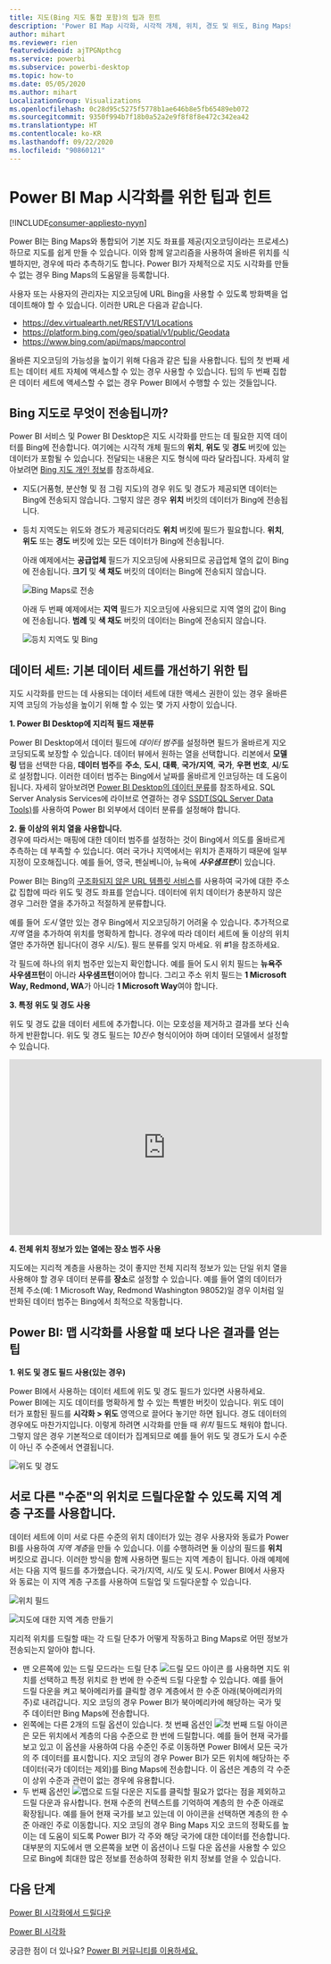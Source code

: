 ```yaml
---
title: 지도(Bing 지도 통합 포함)의 팁과 힌트
description: 'Power BI Map 시각화, 시각적 개체, 위치, 경도 및 위도, Bing Maps로 작동하는 방법 등에 대한 팁과 요령. '
author: mihart
ms.reviewer: rien
featuredvideoid: ajTPGNpthcg
ms.service: powerbi
ms.subservice: powerbi-desktop
ms.topic: how-to
ms.date: 05/05/2020
ms.author: mihart
LocalizationGroup: Visualizations
ms.openlocfilehash: 0c28d95c5275f5778b1ae646b8e5fb65489eb072
ms.sourcegitcommit: 9350f994b7f18b0a52a2e9f8f8f8e472c342ea42
ms.translationtype: HT
ms.contentlocale: ko-KR
ms.lasthandoff: 09/22/2020
ms.locfileid: "90860121"
---
```

# <a name="tips-and-tricks-for-power-bi-map-visualizations"></a>Power BI Map 시각화를 위한 팁과 힌트

[!INCLUDE[consumer-appliesto-nyyn](../includes/consumer-appliesto-nyyn.md)]    

Power BI는 Bing Maps와 통합되어 기본 지도 좌표를 제공(지오코딩이라는 프로세스)하므로 지도를 쉽게 만들 수 있습니다. 이와 함께 알고리즘을 사용하여 올바른 위치를 식별하지만, 경우에 따라 추측하기도 합니다. Power BI가 자체적으로 지도 시각화를 만들 수 없는 경우 Bing Maps의 도움말을 등록합니다. 

사용자 또는 사용자의 관리자는 지오코딩에 URL Bing을 사용할 수 있도록 방화벽을 업데이트해야 할 수 있습니다.  이러한 URL은 다음과 같습니다.
* https://dev.virtualearth.net/REST/V1/Locations
* https://platform.bing.com/geo/spatial/v1/public/Geodata
* https://www.bing.com/api/maps/mapcontrol

올바른 지오코딩의 가능성을 높이기 위해 다음과 같은 팁을 사용합니다. 팁의 첫 번째 세트는 데이터 세트 자체에 액세스할 수 있는 경우 사용할 수 있습니다. 팁의 두 번째 집합은 데이터 세트에 액세스할 수 없는 경우 Power BI에서 수행할 수 있는 것들입니다. 

## <a name="what-is-sent-to-bing-maps"></a>Bing 지도로 무엇이 전송됩니까?
Power BI 서비스 및 Power BI Desktop은 지도 시각화를 만드는 데 필요한 지역 데이터를 Bing에 전송합니다. 여기에는 시각적 개체 필드의 **위치**, **위도** 및 **경도** 버킷에 있는 데이터가 포함될 수 있습니다. 전달되는 내용은 지도 형식에 따라 달라집니다. 자세히 알아보려면 [Bing 지도 개인 정보](https://go.microsoft.com/fwlink/?LinkID=248686)를 참조하세요.

* 지도(거품형, 분산형 및 점 그림 지도)의 경우 위도 및 경도가 제공되면 데이터는 Bing에 전송되지 않습니다. 그렇지 않은 경우 **위치** 버킷의 데이터가 Bing에 전송됩니다.     

* 등치 지역도는 위도와 경도가 제공되더라도 **위치** 버킷에 필드가 필요합니다. **위치**, **위도** 또는 **경도** 버킷에 있는 모든 데이터가 Bing에 전송됩니다.
  
    아래 예제에서는 **공급업체** 필드가 지오코딩에 사용되므로 공급업체 열의 값이 Bing에 전송됩니다. **크기** 및 **색 채도** 버킷의 데이터는 Bing에 전송되지 않습니다.
  
    ![Bing Maps로 전송](./media/power-bi-map-tips-and-tricks/power-bi-sent-to-bing-new.png)
  
    아래 두 번째 예제에서는 **지역** 필드가 지오코딩에 사용되므로 지역 열의 값이 Bing에 전송됩니다. **범례** 및 **색 채도** 버킷의 데이터는 Bing에 전송되지 않습니다.
  
    ![등치 지역도 및 Bing](./media/power-bi-map-tips-and-tricks/power-bi-filled-map.png)

## <a name="in-the-dataset-tips-to-improve-the-underlying-dataset"></a>데이터 세트: 기본 데이터 세트를 개선하기 위한 팁
지도 시각화를 만드는 데 사용되는 데이터 세트에 대한 액세스 권한이 있는 경우 올바른 지역 코딩의 가능성을 높이기 위해 할 수 있는 몇 가지 사항이 있습니다.

**1. Power BI Desktop에 지리적 필드 재분류**

Power BI Desktop에서 데이터 필드에 *데이터 범주*를 설정하면 필드가 올바르게 지오코딩되도록 보장할 수 있습니다. 데이터 뷰에서 원하는 열을 선택합니다. 리본에서 **모델링** 탭을 선택한 다음, **데이터 범주**를 **주소**, **도시**, **대륙**, **국가/지역**, **국가**, **우편 번호**, **시**/**도**로 설정합니다. 이러한 데이터 범주는 Bing에서 날짜를 올바르게 인코딩하는 데 도움이 됩니다. 자세히 알아보려면 [Power BI Desktop의 데이터 분류](../transform-model/desktop-data-categorization.md)를 참조하세요. SQL Server Analysis Services에 라이브로 연결하는 경우 [SSDT(SQL Server Data Tools)](/sql/ssdt/download-sql-server-data-tools-ssdt)를 사용하여 Power BI 외부에서 데이터 분류를 설정해야 합니다.

**2. 둘 이상의 위치 열을 사용합니다.**     
 경우에 따라서는 매핑에 대한 데이터 범주를 설정하는 것이 Bing에서 의도를 올바르게 추측하는 데 부족할 수 있습니다. 여러 국가나 지역에서는 위치가 존재하기 때문에 일부 지정이 모호해집니다. 예를 들어, 영국, 펜실베니아, 뉴욕에 ***사우샘프턴***이 있습니다.

Power BI는 Bing의 [구조화되지 않은 URL 템플릿 서비스](/bingmaps/rest-services/locations/find-a-location-by-address)를 사용하여 국가에 대한 주소 값 집합에 따라 위도 및 경도 좌표를 얻습니다. 데이터에 위치 데이터가 충분하지 않은 경우 그러한 열을 추가하고 적절하게 분류합니다.

 예를 들어 *도시* 열만 있는 경우 Bing에서 지오코딩하기 어려울 수 있습니다. 추가적으로 *지역* 열을 추가하여 위치를 명확하게 합니다.  경우에 따라 데이터 세트에 둘 이상의 위치 열만 추가하면 됩니다(이 경우 시/도). 필드 분류를 잊지 마세요. 위 #1을 참조하세요.

각 필드에 하나의 위치 범주만 있는지 확인합니다. 예를 들어 도시 위치 필드는 **뉴욕주 사우샘프턴**이 아니라 **사우샘프턴**이어야 합니다.  그리고 주소 위치 필드는 **1 Microsoft Way, Redmond, WA**가 아니라 **1 Microsoft Way**여야 합니다.

**3. 특정 위도 및 경도 사용**

위도 및 경도 값을 데이터 세트에 추가합니다. 이는 모호성을 제거하고 결과를 보다 신속하게 반환합니다. 위도 및 경도 필드는 *10진수* 형식이어야 하며 데이터 모델에서 설정할 수 있습니다.

<iframe width="560" height="315" src="https://www.youtube.com/embed/ajTPGNpthcg" frameborder="0" allowfullscreen></iframe>

**4. 전체 위치 정보가 있는 열에는 장소 범주 사용**

지도에는 지리적 계층을 사용하는 것이 좋지만 전체 지리적 정보가 있는 단일 위치 열을 사용해야 할 경우 데이터 분류를 **장소**로 설정할 수 있습니다. 예를 들어 열의 데이터가 전체 주소(예: 1 Microsoft Way, Redmond Washington 98052)일 경우 이처럼 일반화된 데이터 범주는 Bing에서 최적으로 작동합니다. 

## <a name="in-power-bi-tips-to-get-better-results-when-using-map-visualizations"></a>Power BI: 맵 시각화를 사용할 때 보다 나은 결과를 얻는 팁
**1. 위도 및 경도 필드 사용(있는 경우)**

Power BI에서 사용하는 데이터 세트에 위도 및 경도 필드가 있다면 사용하세요.  Power BI에는 지도 데이터를 명확하게 할 수 있는 특별한 버킷이 있습니다. 위도 데이터가 포함된 필드를 **시각화 > 위도** 영역으로 끌어다 놓기만 하면 됩니다.  경도 데이터의 경우에도 마찬가지입니다. 이렇게 하려면 시각화를 만들 때 *위치* 필드도 채워야 합니다. 그렇지 않은 경우 기본적으로 데이터가 집계되므로 예를 들어 위도 및 경도가 도시 수준이 아닌 주 수준에서 연결됩니다.

![위도 및 경도](./media/power-bi-map-tips-and-tricks/pbi_latitude.png) 

## <a name="use-geo-hierarchies-so-you-can-drill-down-to-different-levels-of-location"></a>서로 다른 "수준"의 위치로 드릴다운할 수 있도록 지역 계층 구조를 사용합니다.
데이터 세트에 이미 서로 다른 수준의 위치 데이터가 있는 경우 사용자와 동료가 Power BI를 사용하여 *지역 계층*을 만들 수 있습니다. 이를 수행하려면 둘 이상의 필드를 **위치** 버킷으로 끕니다. 이러한 방식을 함께 사용하면 필드는 지역 계층이 됩니다. 아래 예제에서는 다음 지역 필드를 추가했습니다. 국가/지역, 시/도 및 도시. Power BI에서 사용자와 동료는 이 지역 계층 구조를 사용하여 드릴업 및 드릴다운할 수 있습니다.

  ![위치 필드](./media/power-bi-map-tips-and-tricks/power-bi-hierarchy.png)

   ![지도에 대한 지역 계층 만들기](./media/power-bi-map-tips-and-tricks/power-bi-geo.gif)

지리적 위치를 드릴할 때는 각 드릴 단추가 어떻게 작동하고 Bing Maps로 어떤 정보가 전송되는지 알아야 합니다. 

* 맨 오른쪽에 있는 드릴 모드라는 드릴 단추 ![드릴 모드 아이콘](media/power-bi-map-tips-and-tricks/power-bi-drill-down.png) 를 사용하면 지도 위치를 선택하고 특정 위치로 한 번에 한 수준씩 드릴 다운할 수 있습니다. 예를 들어 드릴 다운을 켜고 북아메리카를 클릭할 경우 계층에서 한 수준 아래(북아메리카의 주)로 내려갑니다. 지오 코딩의 경우 Power BI가 북아메리카에 해당하는 국가 및 주 데이터만 Bing Maps에 전송합니다.  
* 왼쪽에는 다른 2개의 드릴 옵션이 있습니다. 첫 번째 옵션인 ![첫 번째 드릴 아이콘](media/power-bi-map-tips-and-tricks/power-bi-drill-down2.png) 은 모든 위치에서 계층의 다음 수준으로 한 번에 드릴합니다. 예를 들어 현재 국가를 보고 있고 이 옵션을 사용하여 다음 수준인 주로 이동하면 Power BI에서 모든 국가의 주 데이터를 표시합니다. 지오 코딩의 경우 Power BI가 모든 위치에 해당하는 주 데이터(국가 데이터는 제외)를 Bing Maps에 전송합니다. 이 옵션은 계층의 각 수준이 상위 수준과 관련이 없는 경우에 유용합니다. 
* 두 번째 옵션인 ![맵으로 드릴 다운은](./media/power-bi-map-tips-and-tricks/power-bi-drill-down3.png) 지도를 클릭할 필요가 없다는 점을 제외하고 드릴 다운과 유사합니다.  현재 수준의 컨텍스트를 기억하여 계층의 한 수준 아래로 확장됩니다. 예를 들어 현재 국가를 보고 있는데 이 아이콘을 선택하면 계층의 한 수준 아래인 주로 이동합니다. 지오 코딩의 경우 Bing Maps 지오 코드의 정확도를 높이는 데 도움이 되도록 Power BI가 각 주와 해당 국가에 대한 데이터를 전송합니다. 대부분의 지도에서 맨 오른쪽을 보면 이 옵션이나 드릴 다운 옵션을 사용할 수 있으므로 Bing에 최대한 많은 정보를 전송하여 정확한 위치 정보를 얻을 수 있습니다. 

## <a name="next-steps"></a>다음 단계
[Power BI 시각화에서 드릴다운](../consumer/end-user-drill.md)

[Power BI 시각화](power-bi-report-visualizations.md)

궁금한 점이 더 있나요? [Power BI 커뮤니티를 이용하세요.](https://community.powerbi.com/)